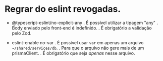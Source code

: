 # Regrar do eslint revogadas.

- @typescript-eslint/no-explicit-any
  . É possível utilizar a tipagem "any"
  . Body enviado pelo front-end é indefinido.
  . É obrigatório a validação pelo Zod.

- eslint-enable no-var
  . É possível usar `var` em apenas um arquivo `~/shared/services/db`.
  . Para que o arquivo não gere mais de um prismaClient.
  . É obrigatório que seja _apenas_ nesse arquivo.
